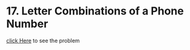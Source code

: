 # 17. Letter Combinations of a Phone Number
[click Here](https://leetcode.com/problems/letter-combinations-of-a-phone-number/) to see the problem
